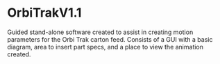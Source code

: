 # OrbiTrakV1.1
Guided stand-alone software created to assist in creating motion parameters for the Orbi Trak carton feed. Consists of a GUI with a basic diagram, area to insert part specs, and a place to view the animation created.
